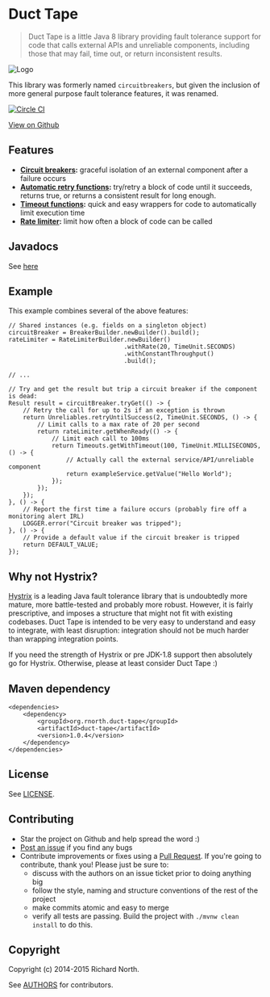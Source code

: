 # Duct Tape

> Duct Tape is a little Java 8 library providing fault tolerance support for code that calls external APIs and
  unreliable components, including those that may fail, time out, or return inconsistent results.

![Logo](https://raw.githubusercontent.com/rnorth/duct-tape/master/docs/logo.png)

This library was formerly named `circuitbreakers`, but given the inclusion of more general purpose fault tolerance
features, it was renamed.

[![Circle CI](https://circleci.com/gh/rnorth/duct-tape.svg?style=svg)](https://circleci.com/gh/rnorth/duct-tape)

[View on Github](https://github.com/rnorth/duct-tape)

## Features

* **[Circuit breakers](circuitbreaker.md):** graceful isolation of an external component after a
  failure occurs
* **[Automatic retry functions](retry.md):** try/retry a block of code until it succeeds, returns true, or returns a
  consistent result for long enough.
* **[Timeout functions](timeout.md):** quick and easy wrappers for code to automatically limit execution time
* **[Rate limiter](ratelimiter.md):** limit how often a block of code can be called

## Javadocs

See [here](http://rnorth.github.io/duct-tape/index.html)

## Example

This example combines several of the above features:

    // Shared instances (e.g. fields on a singleton object)
    circuitBreaker = BreakerBuilder.newBuilder().build();
    rateLimiter = RateLimiterBuilder.newBuilder()
                                    .withRate(20, TimeUnit.SECONDS)
                                    .withConstantThroughput()
                                    .build();

    // ...

    // Try and get the result but trip a circuit breaker if the component is dead:
    Result result = circuitBreaker.tryGet(() -> {
        // Retry the call for up to 2s if an exception is thrown
        return Unreliables.retryUntilSuccess(2, TimeUnit.SECONDS, () -> {
            // Limit calls to a max rate of 20 per second
            return rateLimiter.getWhenReady(() -> {
                // Limit each call to 100ms
                return Timeouts.getWithTimeout(100, TimeUnit.MILLISECONDS, () -> {
                    // Actually call the external service/API/unreliable component
                    return exampleService.getValue("Hello World");
                });
            });
        });
    }, () -> {
        // Report the first time a failure occurs (probably fire off a monitoring alert IRL)
        LOGGER.error("Circuit breaker was tripped");
    }, () -> {
        // Provide a default value if the circuit breaker is tripped
        return DEFAULT_VALUE;
    });


## Why not Hystrix?

[Hystrix](https://github.com/Netflix/Hystrix) is a leading Java fault tolerance library that is undoubtedly more mature,
 more battle-tested and probably more robust.
However, it is fairly prescriptive, and imposes a structure that might not fit with existing codebases. Duct Tape
is intended to be very easy to understand and easy to integrate, with least disruption: integration should not be much
harder than wrapping integration points.

If you need the strength of Hystrix or pre JDK-1.8 support then absolutely go for Hystrix. Otherwise, please at least
consider Duct Tape :)

## Maven dependency

    <dependencies>
        <dependency>
            <groupId>org.rnorth.duct-tape</groupId>
            <artifactId>duct-tape</artifactId>
            <version>1.0.4</version>
        </dependency>
    </dependencies>

## License

See [LICENSE](LICENSE).

## Contributing

* Star the project on Github and help spread the word :)
* [Post an issue](https://github.com/rnorth/duct-tape/issues) if you find any bugs
* Contribute improvements or fixes using a [Pull Request](https://github.com/rnorth/duct-tape/pulls). If you're going to contribute, thank you! Please just be sure to:
	* discuss with the authors on an issue ticket prior to doing anything big
	* follow the style, naming and structure conventions of the rest of the project
	* make commits atomic and easy to merge
	* verify all tests are passing. Build the project with `./mvnw clean install` to do this.

## Copyright

Copyright (c) 2014-2015 Richard North.

See [AUTHORS](AUTHORS) for contributors.
